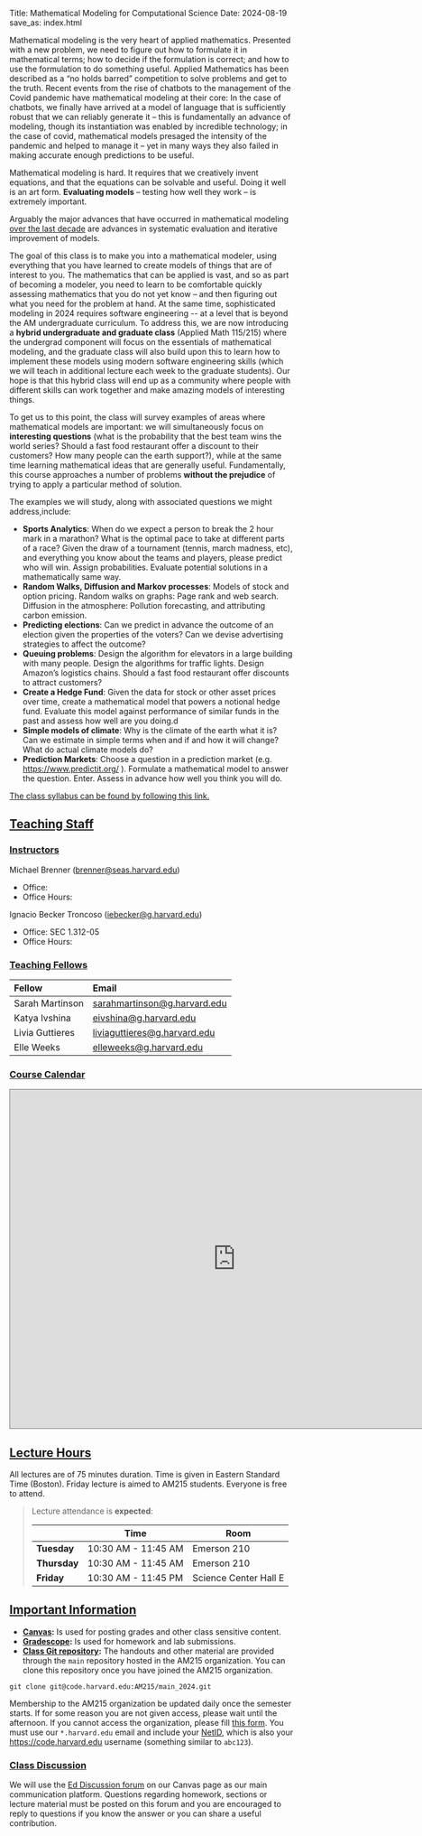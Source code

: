 Title: Mathematical Modeling for Computational Science
Date: 2024-08-19
save_as: index.html


Mathematical modeling is the very heart of applied mathematics. Presented with a new problem, we need to figure out how to formulate it in mathematical terms; how to decide if the formulation is correct; and how to use the formulation to do something useful. Applied Mathematics has been described as a “no holds barred” competition to solve problems and get to the truth.  Recent events from the rise of chatbots to the management of the Covid pandemic have mathematical modeling at their core: In the case of chatbots, we finally have arrived at a model of language that is sufficiently robust that we can reliably generate it – this is fundamentally an advance of modeling, though its instantiation was enabled by incredible technology; in the case of covid, mathematical models presaged the intensity of the pandemic and helped to manage it – yet in many ways they also failed in making accurate enough predictions to be useful.

Mathematical modeling is hard. It requires that we creatively invent equations, and that the equations can be solvable and useful. Doing it well is an art form.  **Evaluating models** – testing  how well they work – is extremely important.

Arguably the major advances that have occurred in mathematical modeling <a href="https://arxiv.org/abs/2310.00865" target="_blank">over the last decade</a> are advances in systematic evaluation and iterative improvement of models.

The goal of this class is to make you into a mathematical modeler, using everything that you have learned to create models of things that are of interest to you. The mathematics that can be applied is vast, and so as part of becoming a modeler, you need to learn to be comfortable quickly assessing mathematics that you do not yet know – and then figuring out what you need for the problem at hand.  At the same time, sophisticated modeling in 2024 requires software engineering -- at a level that is beyond the AM undergraduate curriculum. To address this, we are now introducing a **hybrid undergraduate and graduate class** (Applied Math 115/215) where the undergrad component will focus on the essentials of mathematical modeling, and the graduate class will also build upon this to learn how to implement these models using modern software engineering skills (which we will teach in additional lecture each week to the graduate students).  Our hope is that this hybrid class will end up as a community where people with different skills can work together and make amazing models of interesting things.

To get us to this point, the class will survey examples of areas where mathematical models are important:  we will simultaneously focus on __interesting questions__ (what is the probability that the best team wins the world series? Should a fast food restaurant offer a discount to their customers? How many people can the earth support?), while at the same time learning mathematical ideas that are generally useful.  Fundamentally, this course approaches a number of problems __without the prejudice__ of trying to apply a particular method of solution. 

The examples we will study, along with associated questions we might address,include:

*   **Sports Analytics**: When do we expect a person to break the 2 hour mark in a marathon? What is the optimal pace to take at different parts of a race? Given the draw of a tournament (tennis, march madness, etc), and everything you know about the teams and players, please predict who will win.  Assign probabilities. Evaluate potential solutions in a mathematically same way.
* **Random Walks, Diffusion and Markov processes**: Models of stock and option pricing. Random walks on graphs: Page rank and web search. Diffusion in the atmosphere: Pollution forecasting, and attributing carbon emission.
* **Predicting elections**: Can we predict in advance the outcome of an election given the properties of the voters? Can we devise advertising strategies to affect the outcome?
* **Queuing problems**:  Design the algorithm for elevators in a large building with many people. Design the algorithms for traffic lights.  Design Amazon’s logistics chains. Should a fast food restaurant offer discounts to attract customers? 
* **Create a Hedge Fund**: Given the data for stock or other asset prices over time, create a mathematical model that powers a notional hedge fund. Evaluate this model against performance of similar funds in the past and assess how well are you doing.d
* **Simple models of climate**: Why is the climate of the earth what it is? Can we estimate in simple terms when and if and how it will change?  What do actual climate models do?
* **Prediction Markets**: Choose a question in a prediction market (e.g. <a href="https://www.predictit.org/" target="_blank">https://www.predictit.org/ </a>). Formulate a mathematical model to answer the question. Enter. Assess in advance how well you think you will do.

<a href="https://canvas.harvard.edu/courses/140625">The class syllabus can be found by following this link.</a>


## <a id="staff"></a><a class="anchor-link" href="#staff">Teaching Staff</a>

### <a id="instructor"></a><a class="anchor-link" href="#instructor">Instructors</a>

Michael  Brenner (<brenner@seas.harvard.edu>)
<!-- TODO: Fill  -->
* Office: 
* Office Hours: 


Ignacio Becker Troncoso (<iebecker@g.harvard.edu>)

* Office: SEC 1.312-05
* Office Hours: 

### <a id="tf"></a><a class="anchor-link" href="#tf">Teaching Fellows</a>
| Fellow                      | Email                                  |
|:----------------------------|:---------------------------------------|
|     Sarah Martinson         |        <sarahmartinson@g.harvard.edu>  |
|     Katya Ivshina           |         <eivshina@g.harvard.edu>       |
|     Livia Guttieres         |         <liviaguttieres@g.harvard.edu> |
|     Elle Weeks              |         <elleweeks@g.harvard.edu>      |



### <a id="tf"></a><a class="anchor-link" href="#tf">Course Calendar</a>
<center>
    <p>
        <iframe style="border: solid 1px #777;" src="https://calendar.google.com/calendar/embed?src=2932bf453e7fbe0f80ced8556492e9279da2369cf452f334c8af0e3cd2b98d0f%40group.calendar.google.com&ctz=America%2FNew_York" width="800" height="600">
        </iframe>
    </p>
</center>


<!-- SEC is the Science and Engineering Complex in Allston and MD is the Maxwell-Dworkin building in Cambridge. -->
<!-- TODO: Instructions to register lab times -->
<!-- > * **Labs:** <a href="https://docs.google.com/spreadsheets/d/1w9WryKCfZ--RGjEujGyqUGi36t-x5X79A_v0mTyAI64/edit?usp=sharing" target="_blank">Lab times signup sheet.</a> -->

## <a id="hours"></a><a class="anchor-link" href="#hours">Lecture Hours</a>

All lectures are of 75 minutes duration. Time is given in Eastern Standard Time (Boston). Friday lecture is aimed to AM215 students. Everyone is free to attend. 
> Lecture attendance is **expected**:
>
> |              | Time           | Room      |
> |--------------|----------------|-----------|
> | **Tuesday**  | 10:30 AM - 11:45 AM | Emerson 210 |
> | **Thursday** | 10:30 AM - 11:45 AM | Emerson 210 |
> | **Friday** | 10:30 AM - 11:45 PM | Science Center Hall E |


## <a id="important"></a><a class="anchor-link" href="#important">Important Information</a>

* **[Canvas](https://canvas.harvard.edu/courses/140625):** Is used for posting grades and other class sensitive content.
* **[Gradescope](https://www.gradescope.com/courses/821711):** Is used for homework and lab submissions.
* **[Class Git repository](https://code.harvard.edu/AM215/main_2024):** The handouts and other material are provided through the `main` repository hosted in the AM215 organization. You can clone this repository once you have joined the AM215 organization.

```
git clone git@code.harvard.edu:AM215/main_2024.git
```

Membership to the AM215 organization be updated daily once the semester starts. If for some reason you are not given access, please wait until the afternoon. If you cannot access the organization, please fill [this form](https://docs.google.com/forms/d/1TxncfkQD0EFG32qalEpsRYWcnoONKOfw6ThyAtsfmy0/edit). You  must use our `*.harvard.edu` email and include your [NetID](https://harvard.service-now.com/ithelp?id=kb_article&sys_id=507aca5a1b653700efd8a79b2d4bcb59), which is also your <https://code.harvard.edu> username (something similar to `abc123`).

### <a id="class-forum"></a><a class="anchor-link" href="#class-forum">Class Discussion</a>

We will use the [Ed Discussion forum](https://edstem.org/us/courses/61992/discussion/) on our Canvas page as our main communication platform. Questions regarding homework, sections or lecture material must be posted on this forum and you are encouraged to reply to questions if you know the answer or you can share a useful contribution.

